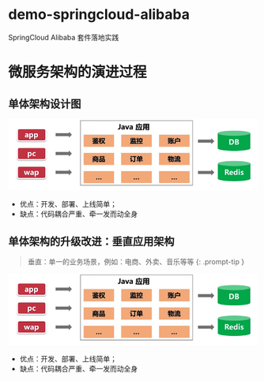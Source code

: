 # demo-springcloud-alibaba
SpringCloud Alibaba 套件落地实践

# 微服务架构的演进过程
## 单体架构设计图
![单体架构设计图](./illustration/Monomer%20architecture.png)
- 优点：开发、部署、上线简单；
- 缺点：代码耦合严重、牵一发而动全身

## 单体架构的升级改进：垂直应用架构

> 垂直：单一的业务场景，例如：电商、外卖、音乐等等
{: .prompt-tip }

![垂直应用架构设计图](./illustration/Monomer%20architecture.png)
- 优点：开发、部署、上线简单；
- 缺点：代码耦合严重、牵一发而动全身
